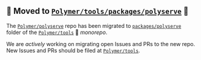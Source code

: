 ## 🚨 Moved to [`Polymer/tools/packages/polyserve`][1] 🚨

The [`Polymer/polyserve`][2] repo has been migrated to [`packages/polyserve`][1] folder of the [`Polymer/tools`][3] 🚝  *monorepo*.

We are *actively* working on migrating open Issues and PRs to the new repo. New Issues and PRs should be filed at [`Polymer/tools`][3].

[1]: https://github.com/Polymer/tools/tree/master/packages/polyserve
[2]: https://github.com/Polymer/polyserve
[3]: https://github.com/Polymer/tools
